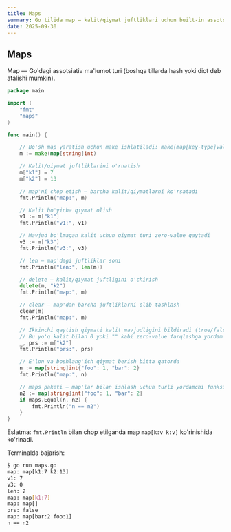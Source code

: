 ```yaml
---
title: Maps
summary: Go tilida map — kalit/qiymat juftliklari uchun built-in assotsiativ tuzilma.
date: 2025-09-30
---
```


## Maps

<div class="my-md-content">
Map — Go'dagi assotsiativ ma'lumot turi (boshqa tillarda hash yoki dict deb atalishi mumkin).

```go
package main

import (
    "fmt"
    "maps"
)

func main() {

    // Bo'sh map yaratish uchun make ishlatiladi: make(map[key-type]val-type)
    m := make(map[string]int)

    // Kalit/qiymat juftliklarini o'rnatish
    m["k1"] = 7
    m["k2"] = 13

    // map'ni chop etish — barcha kalit/qiymatlarni ko'rsatadi
    fmt.Println("map:", m)

    // Kalit bo'yicha qiymat olish
    v1 := m["k1"]
    fmt.Println("v1:", v1)

    // Mavjud bo'lmagan kalit uchun qiymat turi zero-value qaytadi
    v3 := m["k3"]
    fmt.Println("v3:", v3)

    // len — map'dagi juftliklar soni
    fmt.Println("len:", len(m))

    // delete — kalit/qiymat juftligini o'chirish
    delete(m, "k2")
    fmt.Println("map:", m)

    // clear — map'dan barcha juftliklarni olib tashlash
    clear(m)
    fmt.Println("map:", m)

    // Ikkinchi qaytish qiymati kalit mavjudligini bildiradi (true/false)
    // Bu yo'q kalit bilan 0 yoki "" kabi zero-value farqlashga yordam beradi
    _, prs := m["k2"]
    fmt.Println("prs:", prs)

    // E'lon va boshlang'ich qiymat berish bitta qatorda
    n := map[string]int{"foo": 1, "bar": 2}
    fmt.Println("map:", n)

    // maps paketi — map'lar bilan ishlash uchun turli yordamchi funksiyalar
    n2 := map[string]int{"foo": 1, "bar": 2}
    if maps.Equal(n, n2) {
        fmt.Println("n == n2")
    }
}
```

Eslatma: `fmt.Println` bilan chop etilganda map `map[k:v k:v]` ko'rinishida ko'rinadi.

Terminalda bajarish:
```bash
$ go run maps.go 
map: map[k1:7 k2:13]
v1: 7
v3: 0
len: 2
map: map[k1:7]
map: map[]
prs: false
map: map[bar:2 foo:1]
n == n2
```
</div>
